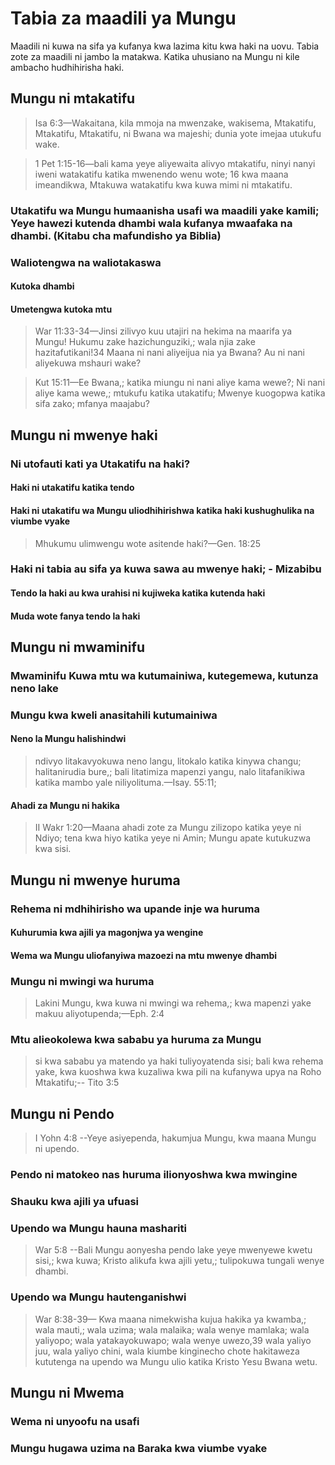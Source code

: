 # Tabia za maadili ya Mungu

Maadili ni kuwa na sifa ya kufanya kwa lazima kitu kwa haki na uovu. Tabia zote za maadili ni jambo la matakwa. Katika uhusiano na Mungu ni kile ambacho hudhihirisha haki.

## Mungu ni mtakatifu

> Isa 6:3&mdash;Wakaitana, kila mmoja na mwenzake, wakisema, Mtakatifu, Mtakatifu, Mtakatifu, ni Bwana wa majeshi; dunia yote imejaa utukufu wake.

> 1 Pet 1:15-16&mdash;bali kama yeye aliyewaita alivyo mtakatifu, ninyi nanyi iweni watakatifu katika mwenendo wenu wote; 16 kwa maana imeandikwa, Mtakuwa watakatifu kwa kuwa mimi ni mtakatifu.

### Utakatifu wa Mungu humaanisha usafi wa maadili yake kamili; Yeye hawezi kutenda dhambi wala kufanya mwaafaka na dhambi. (Kitabu cha mafundisho ya Biblia)

### Waliotengwa na waliotakaswa

#### Kutoka dhambi

#### Umetengwa kutoka mtu

> War 11:33-34&mdash;Jinsi zilivyo kuu utajiri na hekima na maarifa ya Mungu! Hukumu zake hazichunguziki,; wala njia zake hazitafutikani!34 Maana ni nani aliyeijua nia ya Bwana? Au ni nani aliyekuwa mshauri wake?

> Kut 15:11&mdash;Ee Bwana,; katika miungu ni nani aliye kama wewe?; Ni nani aliye kama wewe,; mtukufu katika utakatifu; Mwenye kuogopwa katika sifa zako; mfanya maajabu?

## Mungu ni mwenye haki

### Ni utofauti kati ya Utakatifu na haki?

#### Haki ni utakatifu katika tendo

#### Haki ni utakatifu wa Mungu uliodhihirishwa katika haki kushughulika na viumbe vyake

> Mhukumu ulimwengu wote asitende haki?&mdash;Gen. 18:25

### Haki ni tabia au sifa ya kuwa sawa au mwenye haki; - Mizabibu

#### Tendo la haki au kwa urahisi ni kujiweka katika kutenda haki

#### Muda wote fanya tendo la haki

## Mungu ni mwaminifu

### Mwaminifu Kuwa mtu wa kutumainiwa, kutegemewa, kutunza neno lake

### Mungu kwa kweli anasitahili kutumainiwa

#### Neno la Mungu halishindwi

> ndivyo litakavyokuwa neno langu, litokalo katika kinywa changu; halitanirudia bure,; bali litatimiza mapenzi yangu, nalo litafanikiwa katika mambo yale niliyolituma.&mdash;Isay. 55:11;

#### Ahadi za Mungu ni hakika

> II Wakr 1:20&mdash;Maana ahadi zote za Mungu zilizopo katika yeye ni Ndiyo; tena kwa hiyo katika yeye ni Amin; Mungu apate kutukuzwa kwa sisi.

## Mungu ni mwenye huruma

### Rehema ni mdhihirisho wa upande inje wa huruma

#### Kuhurumia kwa ajili ya magonjwa ya wengine

#### Wema wa Mungu uliofanyiwa mazoezi na mtu mwenye dhambi

### Mungu ni mwingi wa huruma

> Lakini Mungu, kwa kuwa ni mwingi wa rehema,; kwa mapenzi yake makuu aliyotupenda;&mdash;Eph. 2:4

### Mtu alieokolewa kwa sababu ya huruma za Mungu

> si kwa sababu ya matendo ya haki tuliyoyatenda sisi; bali kwa rehema yake, kwa kuoshwa kwa kuzaliwa kwa pili na kufanywa upya na Roho Mtakatifu;-- Tito 3:5

## Mungu ni Pendo

> I Yohn 4:8 --Yeye asiyependa, hakumjua Mungu, kwa maana Mungu ni upendo.

### Pendo ni matokeo nas huruma ilionyoshwa kwa mwingine

### Shauku kwa ajili ya ufuasi

### Upendo wa Mungu hauna mashariti

> War 5:8 --Bali Mungu aonyesha pendo lake yeye mwenyewe kwetu sisi,; kwa kuwa; Kristo alikufa kwa ajili yetu,; tulipokuwa tungali wenye dhambi.

### Upendo wa Mungu hautenganishwi

> War 8:38-39&mdash; Kwa maana nimekwisha kujua hakika ya kwamba,; wala mauti,; wala uzima; wala malaika; wala wenye mamlaka; wala yaliyopo; wala yatakayokuwapo; wala wenye uwezo,39 wala yaliyo juu, wala yaliyo chini, wala kiumbe kinginecho chote hakitaweza kututenga na upendo wa Mungu ulio katika Kristo Yesu Bwana wetu.

## Mungu ni Mwema

### Wema ni unyoofu na usafi

### Mungu hugawa uzima na Baraka kwa viumbe vyake